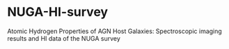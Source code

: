 # NUGA-HI-survey
Atomic Hydrogen Properties of AGN Host Galaxies: Spectroscopic imaging results and HI data of the NUGA survey
